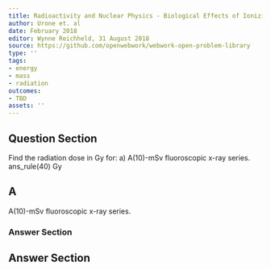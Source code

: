 ```yaml
---
title: Radioactivity and Nuclear Physics - Biological Effects of Ionizing Radiation
author: Urone et. al
date: February 2018
editor: Wynne Reichheld, 31 August 2018
source: https://github.com/openwebwork/webwork-open-problem-library
type: ''
tags:
- energy
- mass
- radiation
outcomes:
- TBD
assets: ''
---
```


## Question Section 

Find the radiation dose in Gy for: 
a) A(10)-mSv fluoroscopic x-ray series.  
ans_rule(40) Gy
## A
A(10)-mSv fluoroscopic x-ray series.  
### Answer Section


## Answer Section

